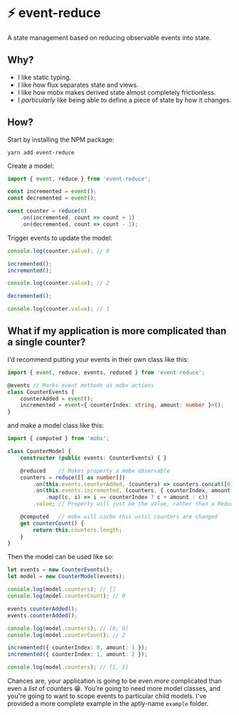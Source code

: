 # ⚡ event-reduce 
A state management based on reducing observable events into state.

## Why?
* I like static typing.
* I like how flux separates state and views.
* I like how mobx makes derived state almost completely frictionless.
* I _particularly_ like being able to define a piece of state by how it changes.

## How?
Start by installing the NPM package:
```
yarn add event-reduce
```

Create a model:
```ts
import { event, reduce } from 'event-reduce';

const incremented = event();
const decremented = event();

const counter = reduce(0)
    .on(incremented, count => count + 1)
    .on(decremented, count => count - 1);
```

Trigger events to update the model:
```ts
console.log(counter.value); // 0

incremented();
incremented();

console.log(counter.value); // 2

decremented();

console.log(counter.value); // 1
```

## What if my application is more complicated than a single counter?
I'd recommend putting your events in their own class like this:
```ts
import { event, reduce, events, reduced } from 'event-reduce';

@events // Marks event methods as mobx actions
class CounterEvents {
    counterAdded = event();
    incremented = event<{ counterIndex: string, amount: number }>();
}
```
and make a model class like this:
```ts
import { computed } from 'mobx';

class CounterModel {
    constructor (public events: CounterEvents) { }

    @reduced    // Makes property a mobx observable
    counters = reduce([] as number[])
        .on(this.events.counterAdded, (counters) => counters.concat([0]))
        .on(this.events.incremented, (counters, { counterIndex, amount }) => counters
            .map((c, i) => i == counterIndex ? c + amount : c))
        .value; // Property will just be the value, rather than a Reduction object

    @computed   // mobx will cache this until counters are changed
    get counterCount() {
        return this.counters.length;
    }
}
```

Then the model can be used like so:
```ts
let events = new CounterEvents();
let model = new CounterModel(events);

console.log(model.counters); // []
console.log(model.counterCount); // 0

events.counterAdded();
events.counterAdded();

console.log(model.counters); // [0, 0]
console.log(model.counterCount); // 2

incremented({ counterIndex: 0, amount: 1 });
incremented({ counterIndex: 1, amount: 2 });

console.log(model.counters); // [1, 2]
```
Chances are, your application is going to be even _more_ complicated than even a _list_ of counters 😁. You're going to need more model classes, and you're going to want to scope events to particular child models. I've provided a more complete example in the aptly-name `example` folder.